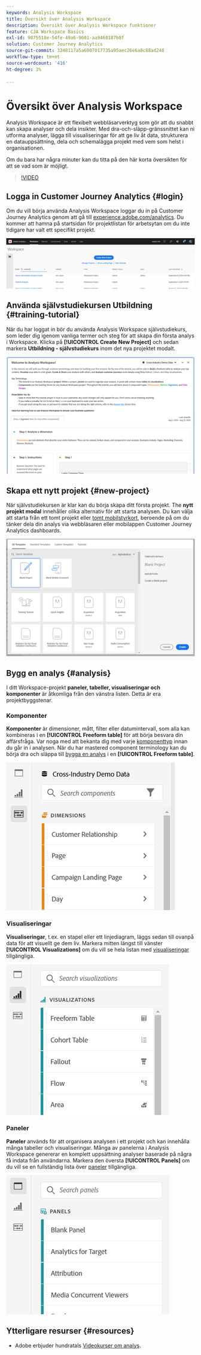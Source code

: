 ```yaml
---
keywords: Analysis Workspace
title: Översikt över Analysis Workspace
description: Översikt över Analysis Workspace funktioner
feature: CJA Workspace Basics
exl-id: 9075518e-54fe-49a6-9601-aa9468187b8f
solution: Customer Journey Analytics
source-git-commit: 3348117a5a6007017735a95aec26e6a8c88ad248
workflow-type: tm+mt
source-wordcount: '416'
ht-degree: 3%

---
```


# Översikt över Analysis Workspace

Analysis Workspace är ett flexibelt webbläsarverktyg som gör att du snabbt kan skapa analyser och dela insikter. Med dra-och-släpp-gränssnittet kan ni utforma analyser, lägga till visualiseringar för att ge liv åt data, strukturera en datauppsättning, dela och schemalägga projekt med vem som helst i organisationen.

Om du bara har några minuter kan du titta på den här korta översikten för att se vad som är möjligt.

>[!VIDEO](https://video.tv.adobe.com/v/26266/?quality=12)

## Logga in Customer Journey Analytics {#login}

Om du vill börja använda Analysis Workspace loggar du in på Customer Journey Analytics genom att gå till [experience.adobe.com/analytics](https://experience.adobe.com/analytics). Du kommer att hamna på startsidan för projektlistan för arbetsytan om du inte tidigare har valt ett specifikt projekt.

![](assets/login-analytics.png)

## Använda självstudiekursen Utbildning {#training-tutorial}

När du har loggat in bör du använda Analysis Workspace självstudiekurs, som leder dig igenom vanliga termer och steg för att skapa din första analys i Workspace. Klicka på **[!UICONTROL Create New Project]** och sedan markera **Utbildning - självstudiekurs** inom det nya projektet modalt.

![](assets/training-tutorial.png)

## Skapa ett nytt projekt {#new-project}

När självstudiekursen är klar kan du börja skapa ditt första projekt. The **nytt projekt modal** innehåller olika alternativ för att starta analysen. Du kan välja att starta från ett tomt projekt eller [tomt mobilstyrkort](/help/mobile-app/curator.md), beroende på om du tänker dela din analys via webbläsaren eller mobilappen Customer Journey Analytics dashboards.

![](assets/create-new-project.png)

## Bygg en analys {#analysis}

I ditt Workspace-projekt **paneler, tabeller, visualiseringar och komponenter** är åtkomliga från den vänstra listen. Detta är era projektbyggstenar.

### Komponenter

**Komponenter** är dimensioner, mått, filter eller datumintervall, som alla kan kombineras i en **[!UICONTROL Freeform table]** för att börja besvara din affärsfråga. Var noga med att bekanta dig med varje [komponenttyp](/help/components/overview.md) innan du går in i analysen. När du har mastered component terminology kan du börja dra och släppa till [bygga en analys](/help/analysis-workspace/build-workspace-project/freeform-overview.md) i en **[!UICONTROL Freeform table]**.

![](assets/build-components.png)

### Visualiseringar

**Visualiseringar**, t.ex. en stapel eller ett linjediagram, läggs sedan till ovanpå data för att visuellt ge dem liv. Markera mitten längst till vänster **[!UICONTROL Visualizations]** om du vill se hela listan med [visualiseringar](/help/analysis-workspace/visualizations/freeform-analysis-visualizations.md) tillgängliga.

![](assets/build-visualizations.png)

### Paneler

**Paneler** används för att organisera analysen i ett projekt och kan innehålla många tabeller och visualiseringar. Många av panelerna i Analysis Workspace genererar en komplett uppsättning analyser baserade på några få indata från användarna. Markera den översta **[!UICONTROL Panels]** om du vill se en fullständig lista över [paneler](/help/analysis-workspace/c-panels/panels.md) tillgängliga.

![](assets/build-panels.png)

## Ytterligare resurser {#resources}

* Adobe erbjuder hundratals [Videokurser om analys](https://experienceleague.adobe.com/docs/analytics-learn/tutorials/overview.html).
